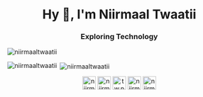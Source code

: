 <h1 align="center">Hy 👋, I'm Niirmaal Twaatii</h1>
<h3 align="center">Exploring Technology</h3>

<p align="left"> <img src="https://komarev.com/ghpvc/?username=niirmaaltwaatii" alt="niirmaaltwaatii" /> </p>

<p><img align="left" src="https://github-readme-stats.vercel.app/api/top-langs/?username=niirmaaltwaatii&layout=compact" alt="niirmaaltwaatii" /></p>

<p>&nbsp;<img align="center" src="https://github-readme-stats.vercel.app/api?username=niirmaaltwaatii&show_icons=true" alt="niirmaaltwaatii" /></p>

<p align="center">
<a href="https://twitter.com/niirmaaltwaatii" target="blank"><img align="center" src="https://cdn.jsdelivr.net/npm/simple-icons@3.0.1/icons/twitter.svg" alt="niirmaaltwaatii" height="30" width="30" /></a>
<a href="https://stackoverflow.com/users/niirmaaltwaatii" target="blank"><img align="center" src="https://cdn.jsdelivr.net/npm/simple-icons@3.0.1/icons/stackoverflow.svg" alt="niirmaaltwaatii" height="30" width="30" /></a>
<a href="https://fb.com/tw.niirmal" target="blank"><img align="center" src="https://cdn.jsdelivr.net/npm/simple-icons@3.0.1/icons/facebook.svg" alt="tw.niirmal" height="30" width="30" /></a>
<a href="https://instagram.com/niirmaaltwaatii" target="blank"><img align="center" src="https://cdn.jsdelivr.net/npm/simple-icons@3.0.1/icons/instagram.svg" alt="niirmaaltwaatii" height="30" width="30" /></a>
<a href="https://www.youtube.com/c/niirmaaltwaatiitwn87" target="blank"><img align="center" src="https://cdn.jsdelivr.net/npm/simple-icons@3.0.1/icons/youtube.svg" alt="niirmaaltwaatiitwn87" height="30" width="30" /></a>
</p>

<!--
**niirmaaltwaatii/niirmaaltwaatii** is a ✨ _special_ ✨ repository because its `README.md` (this file) appears on your GitHub profile.

Here are some ideas to get you started:

- 🔭 I’m currently working on ...
- 🌱 I’m currently learning ...
- 👯 I’m looking to collaborate on ...
- 🤔 I’m looking for help with ...
- 💬 Ask me about ...
- 📫 How to reach me: ...
- 😄 Pronouns: ...
- ⚡ Fun fact: ...
-->

